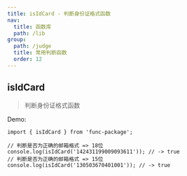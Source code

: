 ```yaml
---
title: isIdCard - 判断身份证格式函数
nav:
  title: 函数库
  path: /lib
group:
  path: /judge
  title: 常用判断函数
  order: 12
---
```


## isIdCard

> 判断身份证格式函数

Demo:

```tsx | pure
import { isIdCard } from 'func-package';

// 判断是否为正确的邮箱格式 => 18位
console.log(isIdCard('142431199009093611')); // -> true
// 判断是否为正确的邮箱格式 => 15位
console.log(isIdCard('130503670401001')); // -> true
```
